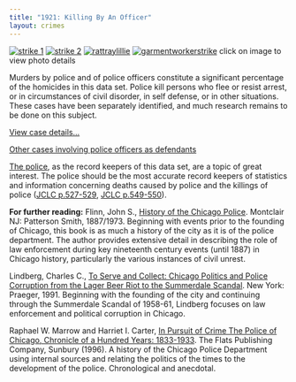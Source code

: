 ```yaml
---
title: "1921: Killing By An Officer"
layout: crimes
---
```


[![strike 1](/img/crimes/officer/strike12.jpg)](/historical/timeline/1903/341/)
[![strike 2](/img/crimes/officer/strike22.jpg)](/historical/timeline/1903/342/)
[![rattraylillie](/img/crimes/officer/rattraylillie2.jpg)](/historical/timeline/1915/387/)
[![garmentworkerstrike](/img/crimes/officer/garmentworkersstrike2.jpg)](/historical/timeline/1910/392/)
click on image to view photo details

Murders by police and of police officers constitute a significant percentage of the homicides in this data set. Police kill persons who flee or resist arrest, or in circumstances of civil disorder, in self defense, or in other situations. These cases have been separately identified, and much research remains to be done on this subject.

[View case details...](/database/6543/)

[Other cases involving police officers as defendants](/database/?backToResults=1&police_def=2&page=1)

[The police](/legal/cpd/), as the record keepers of this data set, are a topic of great interest. The police should be the most accurate record keepers of statistics and information concerning deaths caused by police and the killings of police ([JCLC p.527-529](/docs_fk/homicide/jclc527-529.pdf), [JCLC p.549-550](/docs_fk/homicide/jclc549-550.pdf)).

**For further reading:**
Flinn, John S., [History of the Chicago Police](https://www.amazon.com/exec/obidos/tg/detail/-/0875851649/qid=1086272415/sr=8-2/ref=sr_8_xs_ap_i2_xgl14/104-5698753-1575148?v=glance&s=books&n=507846).  Montclair NJ:  Patterson Smith, 1887/1973.  Beginning with events prior to the founding of Chicago, this book is as much a history of the city as it is of the police department.  The author provides extensive detail in describing the role of law enforcement during key nineteenth century events (until 1887) in Chicago history, particularly the various instances of civil unrest.

Lindberg, Charles C., [To Serve and Collect: Chicago Politics and Police Corruption from the Lager Beer Riot to the Summerdale Scandal](https://www.amazon.com/exec/obidos/tg/detail/-/0275934152/qid=1085762496/sr=1-1/ref=sr_1_1/104-6378665-5804747?v=glance&s=books). New York: Praeger, 1991. Beginning with the founding of the city and continuing through the Summerdale Scandal of 1958-61, Lindberg focuses on law enforcement and political corruption in Chicago.

Raphael W. Marrow and Harriet I. Carter, [In Pursuit of Crime The Police of Chicago, Chronicle of a Hundred Years: 1833-1933](https://www.amazon.com/exec/obidos/tg/detail/-/1883033047/qid=1085762538/sr=1-3/ref=sr_1_3/104-6378665-5804747?v=glance&s=books). The Flats Publishing Company, Sunbury (1996). A history of the Chicago Police Department using internal sources and relating the politics of the times to the development of the police. Chronological and anecdotal.
